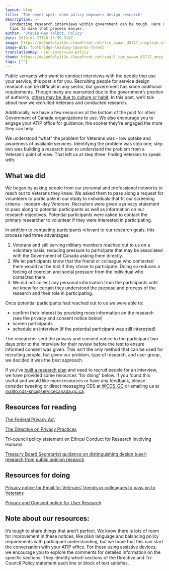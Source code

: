 ```yaml
---
layout: blog
title: 'The sweet spot: when policy empowers design research'
description: >-
  Conducting research interviews within government can be tough. Here are some
  tips to make that process easier.
author: 'Stevie-Ray Talbot, Policy'
date: 2019-02-27T16:13:50.918Z
image: https://de2an9clyit2x.cloudfront.net/tim_swaan_45717_unsplash_e218e3ac92.jpg
image-alt: footbridge-leading-towards-forest
translationKey: user-interview-policy
thumb: https://de2an9clyit2x.cloudfront.net/small_tim_swaan_45717_unsplash_e218e3ac92.jpg
tags: [""]
---
```

Public servants who want to conduct interviews with the people that use your service, this post is for you. Recruiting people for service design research can be difficult in any sector, but government has some additional requirements. Though many are warranted due to the government’s position of authority, [others may be due to culture or habit](https://digital.canada.ca/2018/09/07/policy). In this post, we’ll talk about how we recruited Veterans and conducted research.

Additionally, we have a few resources at the bottom of the post for other Government of Canada organizations to use. We also encourage you to engage your ATIP office for guidance; the sooner they're engaged the more they can help.

We understood “what” the problem for Veterans was - low uptake and awareness of available services. Identifying the problem was step one; step two was building a research plan to understand the problem from a Veteran’s point of view. That left us at step three: finding Veterans to speak with.

## What we did

We began by asking people from our personal and professional networks to reach out to Veterans they knew. We asked them to pass along a request for volunteers to participate in our study to individuals that fit our screening criteria -  modern-day Veterans. Recruiters were given a privacy statement to pass along to potential participants as well as information on our research objectives. Potential participants were asked to contact the primary researcher to volunteer if they were interested in participating.

In addition to contacting participants relevant to our research goals, this process had three advantages:

1. Veterans and still serving military members reached out to us on a voluntary basis, reducing pressure to participate that may be associated with the Government of Canada asking them directly.
2. We let participants know that the friend or colleague who contacted them would not be told if they chose to participate. Doing so reduces a feeling of coercion and social pressure from the individual who contacted them.
3. We did not collect any personal information from the participants until we knew for certain they understood the purpose and process of the research and their role in participating.

Once potential participants had reached out to us we were able to:

* confirm their interest by providing more information on the research (see the privacy and consent notice below)
* screen participants
* schedule an interview (if the potential participant was still interested)

The researcher sent the privacy and consent notice to the participant two days prior to the interview for their review before the test to ensure informed consent was given. This isn’t the only method that can be used for recruiting people, but given our problem, type of research, and user group, we decided it was the best approach.

If you’ve [built a research plan](https://digital.canada.ca/2018/10/26/building-a-research-plan/) and need to recruit people for an interview, we have provided some resources “for doing” below. If you found this useful and would like more resources or have any feedback, please consider tweeting or direct messaging CDS at [@CDS_GC](https://twitter.com/cds_gc?lang=en) or emailing us at <mailto:cds-snc@servicecanada.gc.ca>.

## Resources for reading

[The Federal Privacy Act](https://laws-lois.justice.gc.ca/eng/acts/p-21/page-1.html)

[The Directive on Privacy Practices](https://www.tbs-sct.gc.ca/pol/doc-eng.aspx?id=18309#)

Tri-council policy statement on Ethical Conduct for Research involving Humans

[Treasury Board Secretariat guidance on distinguishing design (user) research from public opinion research](https://www.canada.ca/en/treasury-board-secretariat/services/government-communications/public-opinion-research-government.html#h-4)

## Resources for doing

[Privacy notice for Email for Veterans’ friends or colleagues to pass on to Veterans](https://digital.canada.ca/files/Template-for-Recruiter.docx)

[Privacy and Consent notice for User Research](https://digital.canada.ca/files/Consent-Notice.docx)

## Note about our resources:

It’s tough to share things that aren’t perfect. We know there is lots of room for improvement in these notices, like plain language and balancing policy requirements with participant understanding, but we hope that this can start the conversation with your ATIP office. For those using assistive devices, we encourage you to explore the comments for detailed information on the specific sections. They identify which sections of the Directive and Tri-Council Policy statement each line or block of text satisfies.
